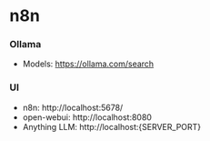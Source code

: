 # n8n

### Ollama
  - Models: https://ollama.com/search

### UI
  - n8n: http://localhost:5678/
  - open-webui: http://localhost:8080
  - Anything LLM: http://localhost:{SERVER_PORT}
